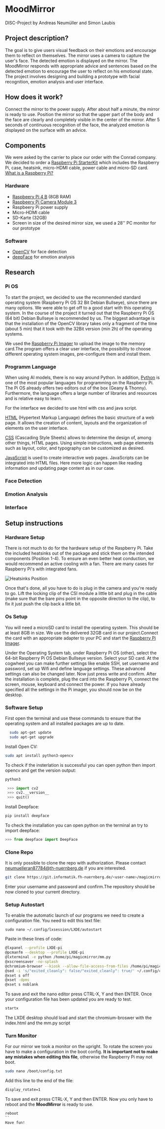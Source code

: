 # MoodMirror
DISC-Project by Andreas Neumüller and Simon Laubis

## Project description?
The goal is to give users visual feedback on their emotions 
and encourage them to reflect on themselves. The mirror 
uses a camera to capture the user's face. The detected
emotion is displayed on the mirror. The MoodMirror responds 
with appropriate advice and sentences based on the detected 
emotion to encourage the user to reflect on his emotional 
state. The project involves designing and building
a prototype with facial recognition, emotion analysis and
user interface. 

## How does it work?
Connect the mirror to the power supply. After about half 
a minute, the mirror is ready to use. Position the mirror 
so that the upper part of the body and the face are clearly
and completely visible in the center of the mirror. After 5 
seconds of continuous recognition of the face, the analyzed
emotion is displayed on the surface with an advice.

## Components 

We were asked by the carrier to place our order with
the Conrad company. We decided to order a [Raspberry 
Pi StarterKit](https://www.conrad.de/de/p/raspberry-pi-rb-set-4-4-raspberry-pi-4-b-4-gb-4-x-1-5-ghz-inkl-netzteil-inkl-noobs-os-inkl-hdmi-kabel-inkl-geh-2765999.html) which includes the Raspberry Pi,
case, heatsink, micro-HDMI cable, power cable and 
micro-SD card. [What is a Raspberry Pi?](https://de.wikipedia.org/wiki/Raspberry_Pi)

### Hardware 
- [Raspbeery Pi 4 B](https://www.reichelt.de/raspberry-pi-4-b-4x-1-5-ghz-4-gb-ram-wlan-bt-rasp-pi-4-b-4gb-p259920.html?&trstct=vrt_pdn&nbc=1) (8GB RAM)
- [Raspbeery Pi Camera Module 3](https://www.reichelt.com/raspberry-pi-kamera-12mp-76-v3-rasp-cam-3-p339256.html?CCOUNTRY=445&LANGUAGE=de&utm_source=display&utm_medium=rsp-foundation&src=raspberrypi&&r=1) 
- Raspbeery Pi power supply
- Micro-HDMI cable
- SD-Karte (32GB)
- Screen in size of the desired mirror size, we used a 28'' PC monitor for our prototype

### Software

- [OpenCV](https://opencv.org) for face detection  
- [deepFace](https://github.com/serengil/deepface) for emotion analysis 

  
## Research
### Pi OS
To start the project, we decided to use the recommended standard 
operating system (Raspberry Pi OS 32 Bit Debian Bullseye), 
since there are many options. We were able to get
off to a good start with this operating system. In the course of 
the project it turned out that the Raspberry Pi OS (64 bit) Debian
Bullseye is recommended by us. The biggest advantage is that the
installation of the OpenCV library takes only a fragment of the
time (about 5 min) that it took with the 32Bit version (min 2h)
of the operating systems.

We used the [Raspberry Pi Imager](https://www.raspberrypi.com/software/) 
to upload the image to the memory card.The program offers a clear user
interface, the possibility to choose different operating system
images, pre-configure them and install them.
### Programm Language

When using AI models, there is no way around Python.
In addition, [Python](https://www.python.org) is one of the most popular languages 
for programming on the Raspberry Pi. The Pi OS already offers
two editors out of the box (Geany & Thonny). Furthermore,
the language offers a large number of libraries and resources
and is relative easy to learn.

For the interface we decided to use html with css and java script. 

[HTML](https://de.wikipedia.org/wiki/Hypertext_Markup_Language) 
(Hypertext Markup Language) defines the basic structure 
of a web page. It allows the creation of content, layouts and 
the organization of elements on the user interface.

[CSS](https://de.wikipedia.org/wiki/Cascading_Style_Sheets) 
(Cascading Style Sheets) allows to determine the design of, 
among other things, HTML pages. Using simple instructions, web 
page elements such as layout, color, and typography can be customized
as desired.

[JavaScript](https://de.wikipedia.org/wiki/JavaScript) is used to create interactive web pages. JavaScripts 
can be integrated into HTML files. Here more logic can happen like
reading information and updating page content as in our case.
### Face Detection
### Emotion Analysis
### Interface 

## Setup instructions
### Hardware Setup

There is not much to do for the hardware setup of the Raspberry Pi.
Take the included heatsinks out of the package and stick them on the 
intended components (Position 1-4). To ensure an even better heat conduction, we would recommend an active cooling with a fan. There are many cases for Raspberry Pi's with integrated fans.

![Heatsinks Position](/assets/Pi.jpg)

Once that's done, all you have to do is plug in the camera and you're
ready to go. Lift the locking clip of the CSI module a little bit
and plug in the cable (make sure that the bare pins point in the opposite
direction to the clip), to fix it just push the clip back a little bit. 

### Os Setup
You will need a microSD card to install the operating system. This should be at least 8GB in size. We use the delivered 32GB card in our project.Connect the card with an appropriate adapter to your PC and start the [Raspberry Pi Imager](https://www.raspberrypi.org/software/).

Under the Operating System tab, under Raspberry Pi OS (other), select the 64-bit Raspberry Pi OS Debian Bullseye version. Select your SD card. At the cogwheel you can make further settings like enable SSH, set username and password, set up Wifi and define language settings. These advanced settings can also be changed later. Now just press write and confirm. After the installation is complete, plug the card into the Raspberry Pi, connect the screen, mouse, keyboard and connect the power. If you have already specified all the settings in the Pi imager, you should now be on the desktop. 

### Software Setup
First open the terminal and use these commands to ensure that the operating system and all installed packages are up to date.
  ```bash
    sudo apt-get update
    sudo apt-get upgrade
   ```

Install Open CV:
  ```bash
  sudo apt install python3-opencv
  ```

To check if the insterlation is successful you can open python then import opencv and get the version output:
  ```bash
  python3
 ```
 ```python
  >>> import cv2
  >>> cv2.__version__
  >>> quit()
```
Install Deepface:
```bash
pip install deepface
```
To check the installation you can open python on the terminal an try to import deepface:
  ```python
  >>> from deepface import DeepFace
  ```

### Clone Repo
It is only possible to clone the repo with authorization. Please contact neumuelleran87784@th-nuernberg.de if you are interested.
  ```bash
  git clone https://git.informatik.fh-nuernberg.de/<user-name>/magicmirror.git
  ```
Enter your username and password and confirm.The repository should be now cloned to your current directory.

### Setup Autostart
To enable the automatic launch of our programs we need to create a configuration file. You need to edit this text file:
  ```
  sudo nano ~/.config/lxsession/LXDE/autostart
  ```
Paste in these lines of code:
  ```bash
  @lxpanel --profile LXDE-pi
  @pcmanfm --desktop --profile LXDE-pi
  @lxterminal -e python /home/pi/magicmirror/mm.py
  @xscreensaver -no-splash
  @chromium-browser --kiosk --allow-file-access-from-files /home/pi/magicmirror/index.html
  @sed -i 's/"exited_cleanly": false/"exited_cleanly": true/' ~/.config/chromium/Default/Preferences
  @xset s off
  @xset -dpms
  @xset s noblank
  ```
To save and exit the nano editor press CTRL-X, Y and then ENTER.
Once your configuration file has been updated you are ready to test.
  ```bash
  startx
   ```
The LXDE desktop should load and start the chromium-broswer with the index.html and the mm.py script

### Turn Monitor
For our mirror we took a monitor on the upright. To rotate the screen you have to make a configuration in the boot config. **It is important not to make any mistakes when editing this file**, otherwise the Raspberry Pi may not boot.
  ```bash
  sudo nano /boot/config.txt
  ```
Add this line to the end of the file:
```txt
display_rotate=1
```
To save and exit press CTRL-X, Y and then ENTER. Now you only have to reboot and the **MoodMirror** is ready to use. 
  ```bash
  reboot
  ``
Have fun!
